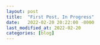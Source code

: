 ```yaml
---
layout: post
title:  "First Post, In Progress"
date:   2022-02-20 20:22:00 -0000
last_modified_at: 2022-02-20
categories: [blog]
---
```

